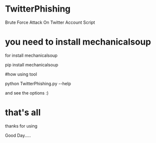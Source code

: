 # TwitterPhishing


Brute Force Attack On Twitter Account Script


# you need to install mechanicalsoup 

for install mechanicalsoup


pip install mechanicalsoup

#how using tool 

python TwitterPhishing.py --help 


and see the options :) 



# that's all 


thanks for using

Good Day.....



